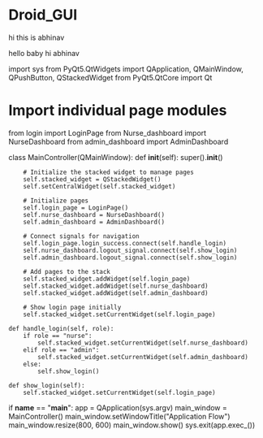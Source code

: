 # Droid_GUI
 
hi this is abhinav

hello baby
hi abhinav

import sys
from PyQt5.QtWidgets import QApplication, QMainWindow, QPushButton, QStackedWidget
from PyQt5.QtCore import Qt

# Import individual page modules
from login import LoginPage
from Nurse_dashboard import NurseDashboard
from admin_dashboard import AdminDashboard

class MainController(QMainWindow):
    def __init__(self):
        super().__init__()

        # Initialize the stacked widget to manage pages
        self.stacked_widget = QStackedWidget()
        self.setCentralWidget(self.stacked_widget)

        # Initialize pages
        self.login_page = LoginPage()
        self.nurse_dashboard = NurseDashboard()
        self.admin_dashboard = AdminDashboard()

        # Connect signals for navigation
        self.login_page.login_success.connect(self.handle_login)
        self.nurse_dashboard.logout_signal.connect(self.show_login)
        self.admin_dashboard.logout_signal.connect(self.show_login)

        # Add pages to the stack
        self.stacked_widget.addWidget(self.login_page)
        self.stacked_widget.addWidget(self.nurse_dashboard)
        self.stacked_widget.addWidget(self.admin_dashboard)

        # Show login page initially
        self.stacked_widget.setCurrentWidget(self.login_page)

    def handle_login(self, role):
        if role == "nurse":
            self.stacked_widget.setCurrentWidget(self.nurse_dashboard)
        elif role == "admin":
            self.stacked_widget.setCurrentWidget(self.admin_dashboard)
        else:
            self.show_login()

    def show_login(self):
        self.stacked_widget.setCurrentWidget(self.login_page)

if __name__ == "__main__":
    app = QApplication(sys.argv)
    main_window = MainController()
    main_window.setWindowTitle("Application Flow")
    main_window.resize(800, 600)
    main_window.show()
    sys.exit(app.exec_())
